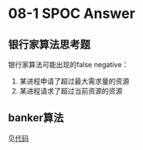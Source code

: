 # 08-1 SPOC Answer

## 银行家算法思考题

银行家算法可能出现的false negative：

1. 某进程申请了超过最大需求量的资源
2. 某进程请求了超过当前资源的资源

## banker算法

见[代码](08-1-answer/banker.py)

